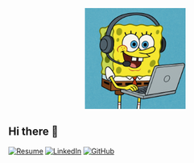 <p align="center">
  <img src="SpongeBob Working on Laptop.png" width="200" alt="SpongeBob IT">
</p>

## Hi there 👋

[![Resume](https://img.shields.io/badge/📄_View_Resume-blue?style=for-the-badge)](resume.pdf)
[![LinkedIn](https://img.shields.io/badge/🔗_LinkedIn-0077B5?style=for-the-badge&logo=linkedin&logoColor=white)](https://linkedin.com/in/Mattgregory96)
[![GitHub](https://img.shields.io/badge/💻_GitHub-0077B5?style=for-the-badge&logo=github)](https://github.com/Mattstechlabs)
